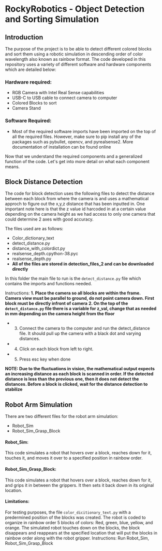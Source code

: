 # **RockyRobotics - Object Detection and Sorting Simulation**


## Introduction 
The purpose of the project is to be able to detect different colored blocks and sort them using a robotic simulation in descending order of color wavelength also known as rainbow format. The code developed in this repository uses a variety of different software and hardware components which are detailed below:

### Hardware required:
* RGB Camera with Intel Real Sense capabilities
* USB-C to USB cable to connect camera to computer
* Colored Blocks to sort 
* Camera Stand  

### Software Required:
* Most of the required software imports have been imported on the top of all the required files. However, make sure to pip install any of the packages such as pybullet, opencv, and pyrealsense2. More documentation of installation can be found online

Now that we understand the required components and a generalized function of the code. Let's get into more detail on what each component means.

## **Block Distance Detection** 
The code for block detection uses the following files to detect the distance between each block from where the camera is and uses a mathematical approch to figure out the x,y,z distance that has been inputted in. One important note here is that the z value id harcoded in at a certain value depending on the camera height as we had access to only one camera that could determine 2 axes with good accuracy.

The files used are as follows:

* Color_dictionary_text
* detect_distance.py
* distance_with_colordict.py
* realsense_depth.cpython-38.pyc
* realsense_depth.py
* **All of the files are stored in detection_files_2 and can be downloaded directly**

In this folder the main file to run is the `detect_distance.py` file which contains the imports and functions needed. 

Instructions:
**1. Place the camera so all blocks are within the frame. Camera view must be parallel to ground, do not point camera down. First block must be directly infront of camera**
**2. On the top of the `detect_distance.py` file there is a variable for z_val, change that as needed in mm depending on the camera height from the floor**
* 3. Connect the camera to the computer and run the detect_distance file. It should pull up the camera with a black dot and varying distances. 
* 4. Click on each block from left to right. 
* 5. Press esc key when done

**NOTE: Due to the fluctuations in vision, the mathematical output expects an increasing distance as each block is scanned in order. If the detected distance is less than the previous one, then it does not detect the distances. Before a block is clicked, wait for the distance detection to stabilize**



## **Robot Arm Simulation** 
There are two different files for the robot arm simulation:

* Robot_Sim
* Robot_Sim_Grasp_Block

#### Robot_Sim:
This code simulates a robot that hovers over a block, reaches down for it, touches it, and moves it over to a specified position in rainbow order.

#### Robot_Sim_Grasp_Block:
This code simulates a robot that hovers over a block, reaches down for it, and grips it in between the grippers. It then sets it back down in its original location.

#### Limitations:
For testing purposes, the file `color_dicitionary_text.py` with a predermined position of the blocks was created. The robot is coded to organize in rainbow order 5 blocks of colors: Red, green, blue, yellow, and orange.
The simulated robot touches down on the blocks, the block disappears and reappears at the specified location that will put the blocks in rainbow order along with the robot gripper.
Instructions:
Run Robot_Sim, Robot_Sim_Grasp_Block



